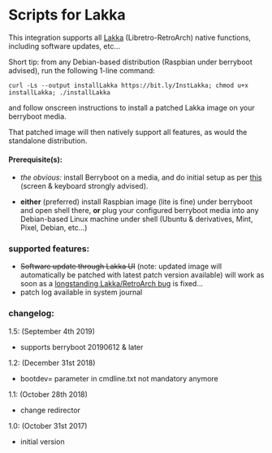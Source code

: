 # Scripts for Lakka

This integration supports all [Lakka](http://www.lakka.tv/) (Libretro-RetroArch) native functions, including software updates, etc...


Short tip: from any Debian-based distribution (Raspbian under berryboot advised), run the following 1-line command:
```
curl -Ls --output installLakka https://bit.ly/InstLakka; chmod u+x installLakka; ./installLakka
```
and follow onscreen instructions to install a patched Lakka image on your berryboot media.

That patched image will then natively support all features, as would the standalone distribution.



#### Prerequisite(s):
- *the obvious:* install Berryboot on a media, and do initial setup as per [this](http://www.berryterminal.com/doku.php/berryboot) (screen & keyboard strongly advised).

- **either** (preferred) install Raspbian image (lite is fine) under berryboot and open shell there, **or** plug your configured berryboot media into any Debian-based Linux machine under shell (Ubuntu & derivatives, Mint, Pixel, Debian, etc...)


### supported features:
- ~~Software update through Lakka UI~~ (note: updated image will automatically be patched with latest patch version available) will work as soon as a [longstanding Lakka/RetroArch bug](https://github.com/libretro/Lakka-LibreELEC/issues/281) is fixed...
- patch log available in system journal



### changelog:
1.5:  (September 4th 2019)
- supports berryboot 20190612 & later

1.2:  (December 31st 2018)
- bootdev= parameter in cmdline.txt not mandatory anymore

1.1:  (October 28th 2018)
- change redirector

1.0:  (October 31st 2017)
- initial version
